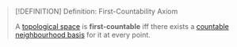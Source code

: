 >[!DEFINITION] Definition: First-Countability Axiom
>
>A [topological space](../Topological%20Spaces/Topological%20Space.md) is **first-countable** iff there exists a [countable](../../Set%20Theory/Cardinality/Countable%20Set.md) [neighbourhood basis](Neighbourhood%20Basis.md) for it at every point.
>